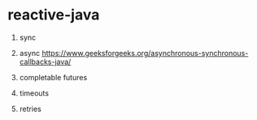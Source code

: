 # reactive-java

1. sync
2. async
https://www.geeksforgeeks.org/asynchronous-synchronous-callbacks-java/

3. completable futures
4. timeouts
5. retries